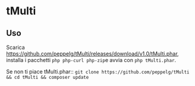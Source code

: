 # tMulti
Uso
----
Scarica https://github.com/peppelg/tMulti/releases/download/v1.0/tMulti.phar, installa i pacchetti `php php-curl php-zip`e avvia con `php tMulti.phar`.


Se non ti piace tMulti.phar:: ``git clone https://github.com/peppelg/tMulti && cd tMulti && composer update``

